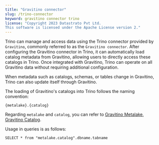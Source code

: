 ```yaml
---
title: "Gravitino connector"
slug: /trino-connector
keyword: gravitino connector trino
license: "Copyright 2023 Datastrato Pvt Ltd.
This software is licensed under the Apache License version 2."
---
```


Trino can manage and access data using the Trino connector provided by `Gravitino`, commonly referred to as the `Gravitino connector`.
After configuring the Gravitino connector in Trino, it can automatically load catalog metadata from Gravitino, allowing users to directly access these catalogs in Trino.
Once integrated with Gravitino, Trino can operate on all Gravitino data without requiring additional configuration.

When metadata such as catalogs, schemas, or tables change in Gravitino, Trino can also update itself through Gravitino.


The loading of Gravitino's catalogs into Trino follows the naming convention:

```text
{metalake}.{catalog}
```

Regarding `metalake` and `catalog`, you can refer to [Gravitino Metalake](/metalake), [Gravitino Catalog](/catalog).

Usage in queries is as follows:

```text
SELECT * from "metalake.catalog".dbname.tabname
```